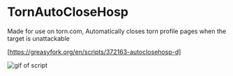 # TornAutoCloseHosp
Made for use on torn.com, Automatically closes torn profile pages when the target is unattackable

[https://greasyfork.org/en/scripts/372163-autoclosehosp-d]

![gif of script](https://imgur.com/a/k1LErsp "Demonstration")
